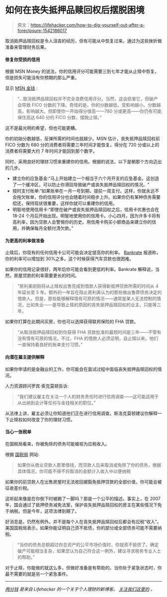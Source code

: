 # 如何在丧失抵押品赎回权后摆脱困境

> 原文：<https://lifehacker.com/how-to-dig-yourself-out-after-a-foreclosure-1542186017>

取消抵押品赎回权是令人沮丧的经历，但有可能从中恢复过来。通过为这些挫折做准备来管理财务后果。



#### 修复你受损的信用

根据 MSN Money 的说法，你的信用评分可能需要三到七年才能从止赎中恢复。但是损失可能没有你预期的那么严重。

显示 [MSN 金钱](http://money.msn.com/saving-money-tips/post.aspx?post=05749216-57d2-4be9-8ee4-b1e6d73be53e) :

> "...取消抵押品赎回权并不完全浪费信用评分。当然，这会损害它，但破产会导致 FICO 分数的下降。奇怪的是，你的分数越低，受影响越小。分数越高，影响越大。但即使你一开始得分很高——780 分或更高——你仍有可能保住高达 640 分的 FICO 分数，摆脱止赎。”

这不是最光明的希望，但也可能更糟。

你的初始分数越低，反弹所需的时间也就越少。MSN 估计，丧失抵押品赎回权前 FICO 分数为 680 分的消费者将需要三年时间才能恢复。得分在 720 分或以上的消费者将需要大约 7 年时间才能回到那个数字。

同时，采用良好的理财习惯来重建你的信用。根据的说法，以下是朝那个方向迈出的几步。

*   建立你的应急基金:“马上开始建立一个相当于六个月开支的应急基金。这创造了一个缓冲区，可以防止你滑回导致破产或丧失抵押品赎回权的情况。"
*   按时支付账单:“如果账单在一月一号到期，提前一周支付。这样，你就永远不会拖欠账单，你的信用评分也会随着时间稳步上升。如果你仍有某种债务需要偿还，保持现状很重要，这样你就可以重建你的信用。
*   明智地使用信用卡:“即使在破产或丧失抵押品赎回权之后，信用卡优惠也会在 18-24 个月后开始出现。明智地使用你的信用卡。小心四月，因为许多卡将有高利率，因为贷款人会警惕你的历史。用信用卡购买小额商品来建立你的信用，并确保每月全额付清欠款。”

#### 为更高的利率做准备

止赎后，你现有的任何信用卡公司可能会决定提高你的利率。 [Bankrate](http://www.bankrate.com/finance/mortgages/life-after-foreclosure-2.aspx) 报道称，你的利率可以增加到 30%之多。这个时候获得汽车贷款也很困难。

如果你的信用记录很好，两年后你可能会看到更低的利率。Bankrate 解释说，当然，房屋贷款的利率需要更长的时间。

> “房利美刚刚将从止赎权出售完成到借款人获得新抵押贷款所需的时间从 4 年延长至 5 年。额外的一年旨在阻止房利美认为的那些做出鲁莽债务决定的借款人。但是，那些能够解释情有可原的情况——通常是某人无法控制的情况，比如失业——是导致止赎的原因的丧失抵押品赎回权的业主，只能等三年。

如果你打算在此期间买房，你也可以选择获得联邦保险的 FHA 贷款。

> “从取消抵押品赎回权到你获得 FHA 贷款批准的最短时间是三年——不管有没有情有可原的情况。不过，FHA 的借款人必须证明，自止赎以来，他们一直保持着良好的账单支付习惯。”

#### 向潜在雇主提供解释

如果你申请的是金融业的工作，你可能会在面试过程中面临丧失抵押品赎回权的情况。

人力资源顾问罗宾·索克莫顿告诉:

> “我们建议雇主在关注一个人的财务责任时进行信用调查——这可能适用于从出纳到会计等任何与金钱相关的职位。”

从法律上讲，雇主必须让你知道他们正在进行信用调查。斯洛克莫顿建议你解释一下止赎权如何改变了你的理财习惯。

#### 当心一张税单

在国税局看来，你被免除的债务可能被视为应税收入。

根据 [国税局](http://www.irs.gov/uac/Home-Foreclosure-and-Debt-Cancellation) 网站:

> 如果你从商业贷款人那里借钱，而贷款人后来取消或免除了你的债务，根据具体情况，你可能不得不将取消的金额计入收入中以便纳税

如果你的前贷款人在出售房屋时无法收回被豁免抵押贷款的全部价值，你可能会被征收差价税。

这听起来像是在你倒下时被踢了一脚吗？那是一个公平的描述。事实上，在 2007 年，国会通过了抵押债务减免法案，保护丧失抵押品赎回权的房主在某些情况下免于纳税。但是今年，这项法律到期了。

好消息是，仍然有例外。并不是每个人在丧失抵押品赎回权后都会有应税“收入”。美国国税局表示，如果你能证明自己资不抵债，你的部分或全部债务可能不需要纳税。

> “当你的债务总额超过你总资产的公平市场价值时，你就资不抵债了。确定破产可能相当复杂，如果您认为自己符合这一例外，建议寻求税务专业人士的帮助。”

对于止赎，你能做的就这么多，但做好准备是有帮助的。当你处于紧急状态时，你最不需要的就是另一个紧急事件。

* * *

[*两分钱*](http://twocents.lifehacker.com) *是来自 Lifehacker 的一个关于个人理财的新博客。* [*关注我们这里的*](https://twitter.com/TwoCentsLH) *。*